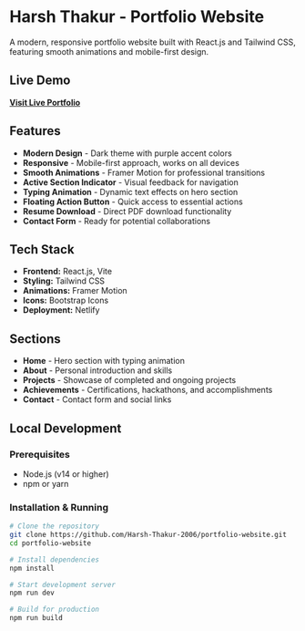# Harsh Thakur - Portfolio Website

A modern, responsive portfolio website built with React.js and Tailwind CSS, featuring smooth animations and mobile-first design.

## Live Demo

**[Visit Live Portfolio](https://profound-palmier-244fcd.netlify.app/#projects)**

## Features

- **Modern Design** - Dark theme with purple accent colors
- **Responsive** - Mobile-first approach, works on all devices  
- **Smooth Animations** - Framer Motion for professional transitions
- **Active Section Indicator** - Visual feedback for navigation
- **Typing Animation** - Dynamic text effects on hero section
- **Floating Action Button** - Quick access to essential actions
- **Resume Download** - Direct PDF download functionality
- **Contact Form** - Ready for potential collaborations

## Tech Stack

- **Frontend:** React.js, Vite
- **Styling:** Tailwind CSS
- **Animations:** Framer Motion
- **Icons:** Bootstrap Icons
- **Deployment:** Netlify

## Sections

- **Home** - Hero section with typing animation
- **About** - Personal introduction and skills
- **Projects** - Showcase of completed and ongoing projects
- **Achievements** - Certifications, hackathons, and accomplishments  
- **Contact** - Contact form and social links

## Local Development

### Prerequisites
- Node.js (v14 or higher)
- npm or yarn

### Installation & Running
```bash
# Clone the repository
git clone https://github.com/Harsh-Thakur-2006/portfolio-website.git
cd portfolio-website

# Install dependencies
npm install

# Start development server
npm run dev

# Build for production
npm run build